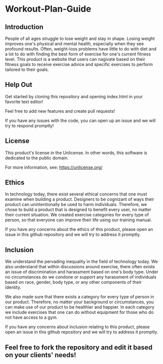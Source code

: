 # Workout-Plan-Guide
## Introduction
  People of all ages struggle to lose weight and stay in shape.  Losing weight improves one's physical and mental health, especially when they see profound results. Often, weight-loss problems have little to do with diet and a lot to do with finding the best form of exercise for one's current fitness level. This product is a website that users can nagivate based on their fitness goals to receive exercise advice and specific exercises to perform tailored to their goals.

## Help Out
Get started by cloning this repository and opening index.html in your favorite text editor!

Feel free to add new features and create pull requests!

If you have any issues with the code, you can open up an issue and we will try to respond promptly!

## License
This product's license in the Unlicense. In other words, this software is dedicated to the public domain.

For more information, see: https://unlicense.org/

## Ethics
In technology today, there exist several ethical concerns that one must examine when building a product. Designers to be cognizant of ways their product can unintentionally be used to harm individuals. Therefore, we chose to build a product that is designed to benefit every user, no matter their current situation. We created exercise categories for every type of person, so that everyone can improve their life using our training manual.

If you have any concerns about the ethics of this product, please open an issue in this github repository and we will try to address it promptly.

## Inclusion
We understand the pervading inequality in the field of technology today. We also understand that within discussions around exercise, there often exists an issue of discrimination and harassment based on one's body type. Under no circumstances do we condone or support any harassment of individuals based on race, gender, body type, or any other components of their identity.

We also made sure that there exists a category for every type of person in our product. Therefore, no matter your background or circumstances, you can make use of our product to be healthier and happier. In each category we include exercises that one can do without equipment for those who do not have access to a gym.

If you have any concerns about inclusion relating to this product, please open an issue in this github repository and we will try to address it promptly.

## Feel free to fork the repository and edit it based on your clients' needs!
